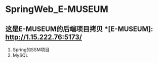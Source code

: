 # SpringWeb_E-MUSEUM
## 这是E-MUSEUM的后端项目拷贝 *[E-MUSEUM]: http://1.15.222.76:5173/
1. Spring的SSM项目     
2. MySQL

    
